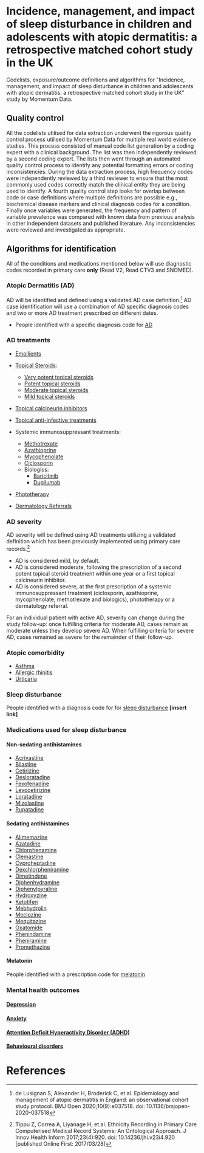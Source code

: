 # Incidence, management, and impact of sleep disturbance in children and adolescents with atopic dermatitis: a retrospective matched cohort study in the UK 
Codelists, exposure/outcome definitions and algorithms for "Incidence, management, and impact of sleep disturbance in children and adolescents with atopic dermatitis: a retrospective matched cohort study in the UK" study by Momentum Data.

## Quality control
All the codelists utilised for data extraction underwent the rigorous quality control process utilised by Momentum Data for multiple real world evidence studies. This process consisted of manual code list generation by a coding expert with a clinical background. The list was then independently reviewed by a second coding expert. The lists then went through an automated quality control process to identify any potential formatting errors or coding inconsistencies. During the data extraction process, high frequency codes were independently reviewed by a third reviewer to ensure that the most commonly used codes correctly match the clinical entity they are being used to identify. A fourth quality control step looks for overlap between code or case definitions where multiple definitions are possible e.g., biochemical disease markers and clinical diagnosis codes for a condition. Finally once variables were generated, the frequency and pattern of variable prevalence was compared with known data from previous analysis in other independent datasets and published literature. Any inconsistencies were reviewed and investigated as appropriate.

## Algorithms for identification
All of the conditions and medications mentioned below will use diagnostic codes recorded in primary care **only** (Read V2, Read CTV3 and SNOMED).

### Atopic Dermatitis (AD)
AD will be identified and defined using a validated AD case definition.[^1] AD case identification will use a combination of AD specific diagnosis codes and two or more AD treatment prescribed on different dates.

- People identified with a specific diagnosis code for [AD]()

### AD treatments
- [Emollients]()

- [Topical Steroids]():
  - [Very potent topical steroids]()
  - [Potent topical steroids]()
  - [Moderate topical steroids]()
  - [Mild topical steroids]()
  
- [Topical calcineurin inhibitors]()
  
- [Topical anti-infective treatments]()
  
- Systemic immunosuppressant treatments:
  - [Methotrexate](https://github.com/MomentumData/Momentum-Data-Codelists/tree/d5b18be4932e2467067cf1bb028ef7b92ecb2c58/Treatments/Methotrexate)
  - [Azathioprine]()
  - [Mycophenolate]()
  - [Ciclosporin]()
  - Biologics:
    - [Baricitinib]()
    - [Dupilumab]()
      
- [Phototherapy]()
  
- [Dermatology Referrals]()

### AD severity
AD severity will be defined using AD treatments utilizing a validated definition which has been previously implemented using primary care records.[^2] 
- AD is considered mild, by default.
- AD is considered moderate, following the prescription of a second potent topical steroid treatment within one year or a first topical calcineurin inhibitor.
- AD is considered severe, at the first prescription of a systemic immunosuppressant treatment (ciclosporin, azathioprine, mycophenolate, methotrexate and biologics), phototherapy or a dermatology referral.
  
For an individual patient with active AD, severity can change during the study follow-up: once fulfilling criteria for moderate AD, cases remain as moderate unless they develop severe AD. When fulfilling criteria for severe AD, cases remained as severe for the remainder of their follow-up.

### Atopic comorbidity
- [Asthma]()
- [Allergic rhinitis]()
- [Urticaria]()

### Sleep disturbance
People identified with a diagnosis code for for [sleep disturbance]() **[insert link]**

### Medications used for sleep disturbance

#### Non-sedating antihistamines
- [Acrivastine]() 
-	[Bilastine]()
-	[Cetirizine]()
-	[Desloratadine]()
-	[Fexofenadine]()
-	[Levocetirizine]()
-	[Loratadine]() 
-	[Mizolastine]()
-	[Rupatadine]()


#### Sedating antihistamines
-	[Alimemazine]()
-	[Azatadine]() 
-	[Chlorphenamine]()
-	[Clemastine]()
-	[Cyproheptadine]() 
-	[Dexchlorpheniramine]() 
-	[Dimetindene]()
-	[Diphenhydramine]() 
-	[Diphenylpyraline]() 
-	[Hydroxyzine]()
-	[Ketotifen]()
-	[Mebhydrolin]()
-	[Meclozine]()
-	[Mequitazine]()
-	[Oxatomide]()
-	[Phenindamine]()
-	[Pheniramine]()
-	[Promethazine]()

#### Melatonin
People identified with a prescription code for [melatonin]()

### Mental health outcomes

#### [Depression]()

#### [Anxiety]()

#### [Attention Deficit Hyperactivity Disorder (ADHD)]()

#### [Behavioural disorders]()

# References
[^1]: de Lusignan S, Alexander H, Broderick C, et al. Epidemiology and management of atopic dermatitis in England: an observational cohort study protocol. BMJ Open 2020;10(9):e037518. doi: 10.1136/bmjopen-2020-037518
[^2]: Tippu Z, Correa A, Liyanage H, et al. Ethnicity Recording in Primary Care Computerised Medical Record Systems: An Ontological Approach. J Innov Health Inform 2017;23(4):920. doi: 10.14236/jhi.v23i4.920 [published Online First: 2017/03/28]
